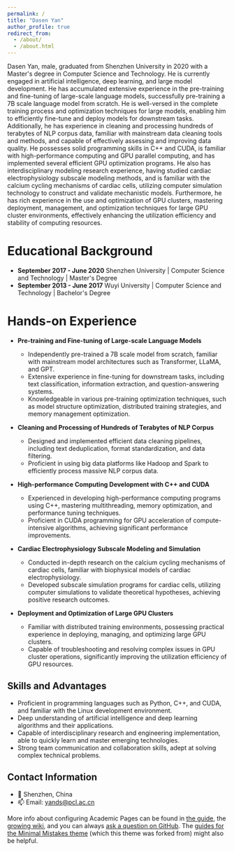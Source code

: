 ```yaml
---
permalink: /
title: "Dasen Yan"
author_profile: true
redirect_from: 
  - /about/
  - /about.html
---
```


Dasen Yan, male, graduated from Shenzhen University in 2020 with a Master's degree in Computer Science and Technology. He is currently engaged in artificial intelligence, deep learning, and large model development. He has accumulated extensive experience in the pre-training and fine-tuning of large-scale language models, successfully pre-training a 7B scale language model from scratch. He is well-versed in the complete training process and optimization techniques for large models, enabling him to efficiently fine-tune and deploy models for downstream tasks. Additionally, he has experience in cleaning and processing hundreds of terabytes of NLP corpus data, familiar with mainstream data cleaning tools and methods, and capable of effectively assessing and improving data quality. He possesses solid programming skills in C++ and CUDA, is familiar with high-performance computing and GPU parallel computing, and has implemented several efficient GPU optimization programs. He also has interdisciplinary modeling research experience, having studied cardiac electrophysiology subscale modeling methods, and is familiar with the calcium cycling mechanisms of cardiac cells, utilizing computer simulation technology to construct and validate mechanistic models. Furthermore, he has rich experience in the use and optimization of GPU clusters, mastering deployment, management, and optimization techniques for large GPU cluster environments, effectively enhancing the utilization efficiency and stability of computing resources.

Educational Background
======

- **September 2017 - June 2020** Shenzhen University | Computer Science and Technology | Master's Degree
- **September 2013 - June 2017** Wuyi University | Computer Science and Technology | Bachelor's Degree



Hands-on Experience
======

- **Pre-training and Fine-tuning of Large-scale Language Models**
    - Independently pre-trained a 7B scale model from scratch, familiar with mainstream model architectures such as Transformer, LLaMA, and GPT.
    - Extensive experience in fine-tuning for downstream tasks, including text classification, information extraction, and question-answering systems.
    - Knowledgeable in various pre-training optimization techniques, such as model structure optimization, distributed training strategies, and memory management optimization.
  
- **Cleaning and Processing of Hundreds of Terabytes of NLP Corpus**
    - Designed and implemented efficient data cleaning pipelines, including text deduplication, format standardization, and data filtering.
    - Proficient in using big data platforms like Hadoop and Spark to efficiently process massive NLP corpus data.

- **High-performance Computing Development with C++ and CUDA**
    - Experienced in developing high-performance computing programs using C++, mastering multithreading, memory optimization, and performance tuning techniques.
    - Proficient in CUDA programming for GPU acceleration of compute-intensive algorithms, achieving significant performance improvements.

- **Cardiac Electrophysiology Subscale Modeling and Simulation**
    - Conducted in-depth research on the calcium cycling mechanisms of cardiac cells, familiar with biophysical models of cardiac electrophysiology.
    - Developed subscale simulation programs for cardiac cells, utilizing computer simulations to validate theoretical hypotheses, achieving positive research outcomes.

- **Deployment and Optimization of Large GPU Clusters**
    - Familiar with distributed training environments, possessing practical experience in deploying, managing, and optimizing large GPU clusters.
    - Capable of troubleshooting and resolving complex issues in GPU cluster operations, significantly improving the utilization efficiency of GPU resources.

Skills and Advantages
------
- Proficient in programming languages such as Python, C++, and CUDA, and familiar with the Linux development environment.
- Deep understanding of artificial intelligence and deep learning algorithms and their applications.
- Capable of interdisciplinary research and engineering implementation, able to quickly learn and master emerging technologies.
- Strong team communication and collaboration skills, adept at solving complex technical problems.

Contact Information
------

- 📍 Shenzhen, China
- 📫 Email: [yands@pcl.ac.cn](mailto:yands@pcl.ac.cn)

More info about configuring Academic Pages can be found in [the guide](https://academicpages.github.io/markdown/), the [growing wiki](https://github.com/academicpages/academicpages.github.io/wiki), and you can always [ask a question on GitHub](https://github.com/academicpages/academicpages.github.io/discussions). The [guides for the Minimal Mistakes theme](https://mmistakes.github.io/minimal-mistakes/docs/configuration/) (which this theme was forked from) might also be helpful.
